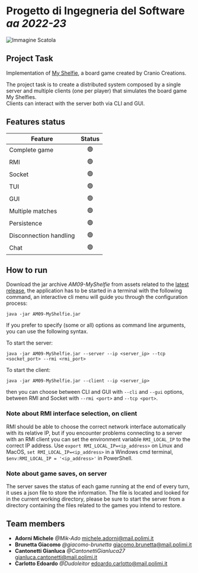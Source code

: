 # __Progetto__ di __Ingegneria__ del __Software__ _aa 2022-23_
![Immagine Scatola](https://www.craniocreations.it/storage/media/products/54/112/My_Shelfie_box_ITA-ENG.png)  
## Project Task
Implementation of [My Shelfie](https://www.craniocreations.it/prodotto/my-shelfie), a board game created by Cranio Creations.

The project task is to create a distributed system composed by a single server and multiple clients (one per player) that simulates the board game My Shelfies.  
Clients can interact with the server both via CLI and GUI.

## Features status
| Feature | Status |
| --- | :---: |
| Complete game | :green_circle: |
| RMI | :green_circle: |
| Socket | :green_circle: |
| TUI | :green_circle: |
| GUI | :green_circle: |
| Multiple matches | :green_circle: |
| Persistence | :green_circle: |
| Disconnection handling | :green_circle: |
| Chat | :green_circle: |

## How to run
Download the jar archive _AM09-MyShelfie_ from assets related to the [latest release](https://github.com/Dudoleitor/IS23-AM09/releases), the application has to be started in a terminal with the following command, an interactive cli menu will guide you through the configuration process:
```
java -jar AM09-MyShelfie.jar
```
If you prefer to specify (some or all) options as command line arguments, you can use the following syntax. 

To start the server:
```
java -jar AM09-MyShelfie.jar --server --ip <server_ip> --tcp <socket_port> --rmi <rmi_port>
```
To start the client:
```
java -jar AM09-MyShelfie.jar --client --ip <server_ip>
```
then you can choose between CLI and GUI with ```--cli``` and ```--gui``` options, between RMI and Socket with ```--rmi <port>``` and ```--tcp <port>```.

### Note about RMI interface selection, on client
RMI should be able to choose the correct network interface automatically with its relative IP, but if you encounter problems connecting to a server with an RMI client you can set the environment variable ```RMI_LOCAL_IP``` to the correct IP address.
Use ```export RMI_LOCAL_IP=<ip_address>``` on Linux and MacOS, ```set RMI_LOCAL_IP=<ip_address>``` in a Windows cmd terminal, ```$env:RMI_LOCAL_IP = '<ip_address>'``` in PowerShell.

### Note about game saves, on server
The server saves the status of each game running at the end of every turn, it uses a json file to store the information. The file is located and looked for in the current working directory, please be sure to start the server from a directory containing the files related to the games you intend to restore.

## Team members
- __Adorni Michele__ _@Mik-Ado_ michele.adorni@mail.polimi.it
- __Brunetta Giacomo__ _@giacomo-brunetta_ giacomo.brunetta@mail.polimi.it
- __Cantonetti Gianluca__ _@CantonettiGianluca27_ gianluca.cantonetti@mail.polimi.it
- __Carlotto Edoardo__ _@Dudoleitor_ edoardo.carlotto@mail.polimi.it
